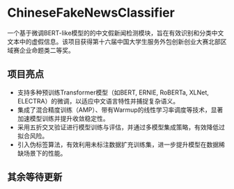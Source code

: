 # ChineseFakeNewsClassifier

一个基于微调BERT-like模型的的中文假新闻检测模块，旨在有效识别和分类中文文本中的虚假信息。该项目获得第十六届中国大学生服务外包创新创业大赛北部区域赛企业命题类二等奖。

## 项目亮点

- 支持多种预训练Transformer模型（如BERT, ERNIE, RoBERTa, XLNet, ELECTRA）的微调，以适应中文语言特性并捕捉复杂语义。
- 集成了混合精度训练（AMP）、带有Warmup的线性学习率调度等技术，显著加速模型训练并提升收敛稳定性。
- 采用五折交叉验证进行模型训练与评估，并通过多模型集成策略，有效降低过拟合风险。
- 引入伪标签算法，有效利用未标注数据扩充训练集，进一步提升模型在数据稀缺场景下的性能。

## 其余等待更新
